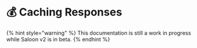 # 💰 Caching Responses

{% hint style="warning" %}
This documentation is still a work in progress while Saloon v2 is in beta.
{% endhint %}
